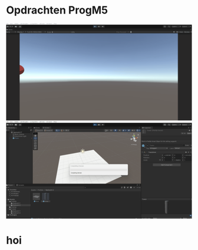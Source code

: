 # Opdrachten ProgM5
 
![alt text](Prog_Gifs\mah_balls_dropped.gif)
![alt text](Prog_Gifs\Resurection_by_erection.gif)

# hoi